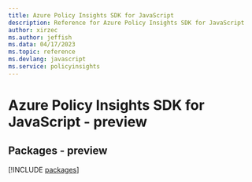 ```yaml
---
title: Azure Policy Insights SDK for JavaScript
description: Reference for Azure Policy Insights SDK for JavaScript
author: xirzec
ms.author: jeffish
ms.data: 04/17/2023
ms.topic: reference
ms.devlang: javascript
ms.service: policyinsights
---
```

# Azure Policy Insights SDK for JavaScript - preview
## Packages - preview
[!INCLUDE [packages](policy-insights-index.md)]